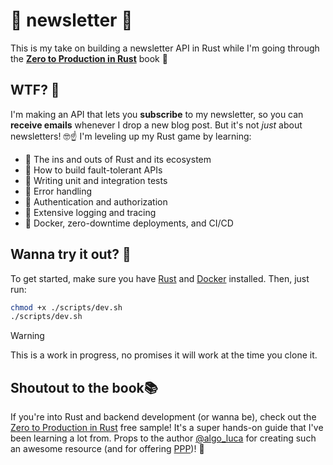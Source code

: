 # 💌 newsletter 💌

This is my take on building a newsletter API in Rust while I'm going through the
**[Zero to Production in Rust](https://www.zero2prod.com)** book 🦀

## WTF? 🤔

I'm making an API that lets you **subscribe** to my newsletter, so you can **receive emails** whenever I drop a new blog
post.
But it's not _just_ about newsletters! 🤓☝️ I'm leveling up my Rust game by learning:

- 🦀 The ins and outs of Rust and its ecosystem
- 💪 How to build fault-tolerant APIs
- 🧪 Writing unit and integration tests
- 🚨 Error handling
- 🔐 Authentication and authorization
- 📝 Extensive logging and tracing
- 🚀 Docker, zero-downtime deployments, and CI/CD

## Wanna try it out? 🧪

To get started, make sure you have [Rust](https://rustup.rs/)
and [Docker](https://www.docker.com/products/docker-desktop/) installed. Then, just run:

```sh
chmod +x ./scripts/dev.sh
./scripts/dev.sh
```

> [!WARNING]  
> This is a work in progress, no promises it will work at the time you clone it.

## Shoutout to the book📚

If you're into Rust and backend development (or wanna be), check out
the [Zero to Production in Rust](https://www.zero2prod.com) free sample! It's a super hands-on
guide that I've been learning a lot from. Props to the author [@algo_luca](https://x.com/algo_luca) for creating such an
awesome resource (and for offering [PPP](https://en.wikipedia.org/wiki/Purchasing_power_parity))! 🙌